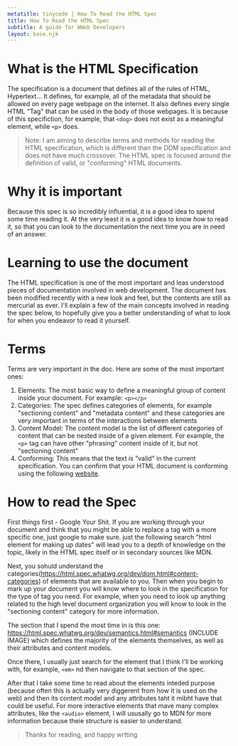 ```yaml
---
metatitle: tinycode | How To Read the HTML Spec
title: How To Read the HTML Spec
subtitle: A guide for WWeb Developers
layout: base.njk
---
```


# What is the HTML Specification
The specification is a document that defines all of the rules of HTML, Hypertext... It defines, for example, all of the metadata that should be allowed on every page webpage on the internet. It also defines every single HTML "Tag" that can be used in the body of those webpages. It is because of this specifiction, for example, that `<dog>` does not exist as a meaningful element, while `<p>` does.

> Note: I am aiming to describe terms and methods for reading the HTML specification, which is different than the DOM specification and does not have much crossover. The HTML spec is focused around the definition of valid, or "conforming" HTML documents.

# Why it is important
Because this spec is so incredibly influential, it is a good idea to spend some time reading it. At the very least it is a good idea to know *how* to read it, so that you can look to the documentation the next time you are in need of an answer.

# Learning to use the document
The HTML specification is one of the most important and leas understood pieces of documentation involved in web development. The document has been modified recently with a new look and feel, but the contents are still as mercurial as ever. I'll explain a few of the main concepts involved in reading the spec below, to hopefully give you a better understanding of what to look for when you endeavor to read it yourself.

# Terms
Terms are very important in the doc. Here are some of the most important ones:

1. Elements: The most basic way to define a meaningful group of content inside your document. For example: `<p></p>` 
2. Categories: The spec defines categories of elements, for example "sectioning content" and "metadata content" and these categories are very important in terms of the interactions between elements
3. Content Model: The content model is the list of different categories of content that can be nested inside of a given element. For example, the `<p>` tag can have other "phrasing" content inside of it, but not "sectioning content"
4. Conforming: This means that the text is "valid" in the current specification. You can confirm that your HTML document is conforming using the following [website](https://validator.w3.org/).

# How to read the Spec
First things first - Google Your Shit. If you are working through your document and think that you might be able to replace a tag with a more specific one, just google to make sure. just the following search "html element for making up dates" will lead you to a depth of knowledge on the topic, likely in the HTML spec itself or in secondary sources like MDN.

Next, you sohuld understand the categories(https://html.spec.whatwg.org/dev/dom.html#content-categories) of elements that are available to you. Then when you begin to mark up your document you will know where to look in the specification for the type of tag you need. For example, when you need to look up anything related to the high level document organization you will know to look in the "sectioning content" category for more information.

The section that I spend the most time in is this one: https://html.spec.whatwg.org/dev/semantics.html#semantics (INCLUDE IMAGE) which defines the majority of the elements themselves, as well as their attributes and content models.

Once there, I usually just search for the element that I think I'll be working with, for example, `<em>` nd then navigate to that section of the spec. 

After that I take some time to read about the elements inteded purpose (because often this is actually very diggerent from how it is used on the web) and then its content model and any attributes taht it mibht have that could be useful. For more interactive elements that mave many complex attributes, like the `<audio>` element, I will ususally go to MDN for more information because theie structure is easier to understand.

> Thanks for reading, and happy wrtting